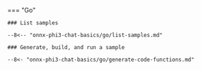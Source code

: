 === "Go"

    ### List samples

    --8<-- "onnx-phi3-chat-basics/go/list-samples.md"

    ### Generate, build, and run a sample
    
    --8<- "onnx-phi3-chat-basics/go/generate-code-functions.md"

